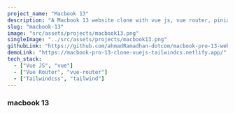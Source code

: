 ```yaml
---
project_name: "Macbook 13"
description: "A Macbook 13 website clone with vue js, vue router, pinia and tailwindcss"
slug: "macbook-13"
image: "src/assets/projects/macbook13.png"
singleImage: "../src/assets/projects/macbook13.png"
githubLink: "https://github.com/ahmadRamadhan-dotcom/macbook-pro-13-web-clone/"
demoLink: "https://macbook-pro-13-clone-vuejs-tailwindcs.netlify.app/"
tech_stack:
  - ["Vue JS", "vue"]
  - ["Vue Router", "vue-router"]
  - ["Tailwindcss", "tailwind"]
---
```


### macbook 13
